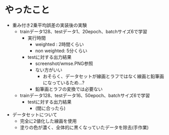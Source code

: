 # やったこと

* 重み付き2乗平均誤差の実装後の実験
    * trainデータ128、testデータ1、20epoch、batchサイズ6で学習
        * 実行時間
            * weighted    : 2時間くらい
            * non weighted: 5分くらい
        * testに対する出力結果
            * screenshot/wmse.PNG参照
            * ない方がいい
                * おそらく、データセットが線画とラフではなく線画と鉛筆画になっているため...?
            * 鉛筆画とラフの変換では必要ない
    *  trainデータ128、testデータ16、50epoch、batchサイズ6で学習
        * testに対する出力結果
            * (間に合ったら)
* データセットについて
    * 完全に2値化した線画を使用
    * 塗りの色が濃く、全体的に黒くなっていたデータを除去(手作業)
